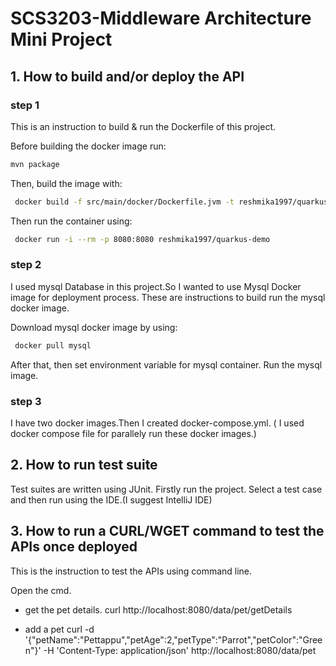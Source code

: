 # SCS3203-Middleware Architecture Mini Project

## 1. How to build and/or deploy the API

### step 1
 This is an instruction to build & run the Dockerfile of this project.

 Before building the docker image run:
  ```bash
  mvn package
  ```
   
 Then, build the image with:
 ```bash
  docker build -f src/main/docker/Dockerfile.jvm -t reshmika1997/quarkus-demo .
  ```

 Then run the container using:
 ```bash
  docker run -i --rm -p 8080:8080 reshmika1997/quarkus-demo
  ```

### step 2
I used mysql Database in this project.So I wanted to use Mysql Docker image for deployment process.
These are instructions to build run the mysql docker image.


Download mysql docker image by using: 
 ```bash
  docker pull mysql
  ```
After that, then set environment variable for mysql container. Run the mysql image.

### step 3
I have two docker images.Then I created docker-compose.yml.
( I used docker compose file for parallely run these docker images.)
  

## 2. How to run test suite
Test suites are written using JUnit.
Firstly run the project.
Select a test case and then run using the IDE.(I suggest IntelliJ IDE)


## 3. How to run a CURL/WGET command to test the APIs once deployed

This is the instruction to test the APIs using command line.

Open the cmd.
* get the pet details.
curl http://localhost:8080/data/pet/getDetails


* add a pet
curl -d '{"petName":"Pettappu","petAge":2,"petType":"Parrot","petColor":"Green"}' -H 'Content-Type: application/json' http://localhost:8080/data/pet





















